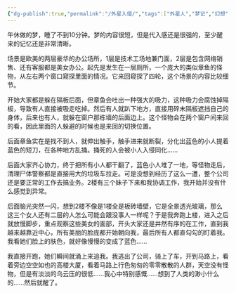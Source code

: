 ```yaml
---
{"dg-publish":true,"permalink":"/外星入侵/","tags":["外星人","梦记","幻想"],"noteIcon":""}
---
```



午休做的梦，睡了不到10分钟。梦的内容很短，但是代入感还是很强的，至少醒来的记忆还是非常清晰。

场景是欧美的两层豪华的办公场所，1层是技术工场地兼门面，2层是包含网络销售、还有客服都是美女办公。起先是发生在一层厕所，一个庞大的类似章鱼的怪物，从左右两个窗口窥探里面的情况。它来回窥探了四轮，这个场景的内容比较细节。

开始大家都是躲在隔板后面，但章鱼会吐出一种强大的吸力，这种吸力会腐蚀掉隔板，导致有人直接被吸走吃掉。然后有人就趴下地方，直接用碎末隔板遮挡自己的身体，后来也有人，就躲在窗户那栋墙的后面边上。这个怪物会在两个窗户间来回的看，因此里面的人躲避的时候也是来回的切换位置。

后面章鱼实在是找不到人，就伸出触手，触手进来就断裂，分化出蓝色的小人提着蓝色的短刀，在各种地方乱捅。捅死的人会被小人入侵同化……

后面大家齐心协力，终于把所有小人都干翻了，蓝色小人堆了一地，等怪物走后，清理尸体警察都是直接用大的垃圾车拉走。可是没想到经历了这么一遭，整个公司还是要正常的工作去搞业务。2楼有三个妹子下来和我协调工作，我开始并没有什么感觉到异常。

后面脑光突然一闪，想到2楼不像是1楼全是板砖墙壁，它是全景透光玻璃，那么这三个女人还有二层的人怎么可能会跟没事人一样呢？于是我奔跑上楼，进入之后就放慢脚步，重点观察这些美女的面部，开头大家还是井然有序的在工作，直到我越来越靠近中心，所有美丽的脸庞都开始朝向我，最后所有人都直勾勾的盯着我。我看她们脸上的肤色，就好像慢慢的变成了蓝色……

我直接开跑，她们瞬间就涌上来追我。我逃出了公司，骑上了车，开到马路上，看着旁边空空如也的高楼大厦，看着马路上行色匆匆的零零散散的人群，天空没有怪物，但是有淡淡的乌云压的很低……我心中特别感慨……想到了人类的渺小什么的……然后就醒了。

